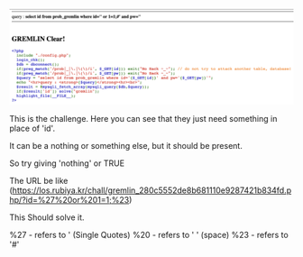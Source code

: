 ![Challenge](chl.png)

This is the challenge.
Here you can see that they just need something in place of 'id'.

It can be a nothing or something else, but it should be present.

So try giving 'nothing' or TRUE

The URL be like
(https://los.rubiya.kr/chall/gremlin_280c5552de8b681110e9287421b834fd.php/?id=%27%20or%201=1;%23)

This Should solve it.

%27 - refers to ' (Single Quotes)
%20 - refers to ' ' (space)
%23 - refers to '#'